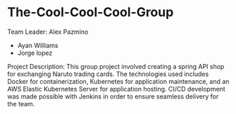 # The-Cool-Cool-Cool-Group
Team Leader: Alex Pazmino
- Ayan Williams
- Jorge lopez

Project Description:
This group project involved creating a spring API shop for exchanging Naruto trading cards. The technologies used includes Docker for containerization, Kubernetes for application maintenance, and an AWS Elastic Kubernetes Server for application hosting. CI/CD development was made possible with Jenkins in order to ensure seamless delivery for the team.
